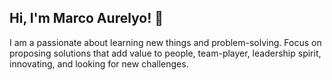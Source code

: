 ## Hi, I'm Marco Aurelyo! 👋

I am a passionate about learning new things and problem-solving. 
Focus on proposing solutions that add value to people, team-player, leadership spirit, innovating, and looking for new challenges.
<!--
**marcoaurelyo/marcoaurelyo** is a ✨ _special_ ✨ repository because its `README.md` (this file) appears on your GitHub profile.

Here are some ideas to get you started:

- 🔭 I’m currently working on ...
- 🌱 I’m currently learning ...
- 👯 I’m looking to collaborate on ...
- 🤔 I’m looking for help with ...
- 💬 Ask me about ...
- 📫 How to reach me: ...
- 😄 Pronouns: ...
- ⚡ Fun fact: ...
-->
